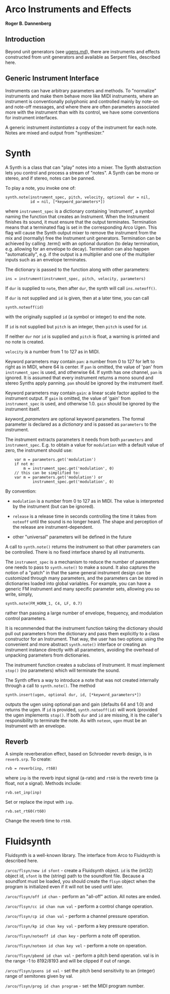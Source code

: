 # Arco Instruments and Effects

**Roger B. Dannenberg**

## Introduction
Beyond unit generators (see [ugens.md](ugens.md)), there are
instruments and effects constructed from unit generators and available
as Serpent files, described here.

## Generic Instrument Interface
Instruments can have arbitrary parameters and methods. To "normalize"
instruments and make them behave more like MIDI instruments, where
an instrument is conventionally polyphonic and controlled mainly by
note-on and note-off messages, and where there are often parameters
associated more with the instrument than with its control, we have
some conventions for instrument interfaces.

A generic instrument *instantiates* a copy of the instrument for
each note. Notes are mixed and output from "synthesizer."

# Synth
A Synth is a class that can "play" notes into a mixer. The Synth
abstraction lets you control and process a stream of "notes". A
Synth can be mono or stereo, and if stereo, notes can be panned.

To play a note, you invoke one of:
```
synth.note(instrument_spec, pitch, velocity, optional dur = nil,
           id = nil, [*keyword_parameters*])
```
where `instrument_spec` is a dictionary containing 'instrument', a
symbol naming the function that creates an Instrument. When the
Instrument finishes its sound, it must ensure that the output
terminates. Termination means that a terminated flag is set in the
corresponding Arco Ugen. This flag will cause the Synth output mixer
to remove the instrument from the mix and (normally) free the
Instrument unit generators.  Termination can be achieved by calling
.term() with an optional duration (to delay termination, e.g. allowing
for an envelope to decay). Termination can also happen
"automatically", e.g. if the output is a multiplier and one of the
multiplier inputs such as an envelope terminates.

The dictionary is passed to the function along with other parameters:
```
ins = instrument(instrument_spec, pitch, velocity, parameters)
```
If `dur` is supplied to `note`, then after `dur`, the synth will
call `ins.noteoff()`.

If `dur` is not supplied and `id` is given, then at a later time, you
can call
```
synth.noteoff(id)
```
with the originally supplied `id` (a symbol or integer) to end the note.

If `id` is not supplied but `pitch` is an integer, then `pitch` is
used for `id`.

If neither `dur` nor `id` is supplied and `pitch` is float, a warning
is printed and no note is created.

`velocity` is a number from 1 to 127 as in MIDI.

Keyword parameters may contain `pan`: a number from 0 to 127 for left
to right as in MIDI, where 64 is center. If `pan` is omitted, the
value of 'pan' from `instrument_spec` is used, and otherwise 64. If
synth has one channel, `pan` is ignored. It is assumed that every
instrument returns a mono sound and stereo Synths apply panning. `pan`
should be ignored by the instrument itself.

Keyword parameters may contain `gain`: a linear scale factor applied
to the instrument output. If `gain` is omitted, the value of 'gain'
from `instrument_spec` is used, and otherwise 1.0. `gain` should be
ignored by the instrument itself.

*keyword_parameters* are optional keyword parameters. The formal
parameter is declared as a *dictionary* and is passed as `parameters`
to the instrument.

The instrument extracts parameters it needs from both `parameters`
and `instrument_spec`. E.g. to obtain a value for `modulation` with
a default value of zero, the instrument should use:
```
    var m = parameters.get('modulation')
    if not m:
        m = instrument_spec.get('modulation', 0)
    // this can be simplified to:
    var m = parameters.get('modulation') or
            instrument_spec.get('modulation', 0)
```

By convention:

 - `modulation` is a number from 0 to 127 as in MIDI. The
   value is interpreted by the instrument (but can be ignored).

 - `release` is a release time in seconds controlling the time
   it takes from `noteoff` until the sound is no longer heard.
   The shape and perception of the release are instrument-dependent.
   
 - other "universal" parameters will be defined in the future

A call to `synth.note()` returns the instrument so that other
parameters can be controlled. There is no fixed interface shared by
all instruments.

The `instrument_spec` is a mechanism to reduce the number of
parameters one needs to pass to `synth.note()` to make a sound. It
also captures the notion of a "patch" in that the same general
instrument design can be customized through many parameters, and
the parameters can be stored in dictionaries loaded into global
variables. For example, you can have a generic FM instrument and
many specific parameter sets, allowing you so write, simply, 
```
synth.note(FM_HORN_1, C4, LF, 0.7)
```
rather than passing a large number of envelope, frequency, and 
modulation control parameters.

It is recommended that the instrument function taking the 
dictionary should pull out parameters from the dictionary and
pass them explicitly to a class constructor for an Instrument.
That way, the user has two options: using the convenient and
more abstract `synth.note()` interface or creating an instrument
instance directly with all parameters, avoiding the overhead of
unpacking parameters from dictionaries.

The instrument function creates a subclass of Instrument. It
must implement `stop()` (no parameters) which will terminate
the sound.

The Synth offers a way to introduce a note that was not created
internally through a call to `synth.note()`. The method
```
synth.insert(ugen, optional dur, id, [*keyword_parameters*])
```
outputs the ugen using optional pan and gain (defaults 64 and 1.0) and
returns the ugen. If `id` is provided, `synth.noteoff(id)` will work
(provided the ugen implements `stop()`. If both `dur` and `id` are
missing, it is the caller's responsibility to terminate the note.
As with `noteon`, `ugen` must be an Instrument with an envelope.


## Reverb
A simple reverberation effect, based on Schroeder reverb design, is in
`reverb.srp`. To create:
```
rvb = reverb(inp, rt60)
```
where `inp` is the reverb input signal (a-rate) and `rt60` is the
reverb time (a float, not a signal). Methods include:
```
rvb.set_inp(inp)
```
Set or replace the input with `inp`.
```
rvb.set_rt60(rt60)
```
Change the reverb time to `rt60`.

# Fluidsynth
Fluidsynth is a well-known library. The interface from Arco to
Fluidsynth is described here.

`/arco/flsyn/new id sfont` - create a Fluidsynth object. `id` is the
(int32) object id, `sfont` is the (string) path to the soundfont file.
Because a soundfont must be loaded, you should create the `flsyn`
object when the program is initialized even if it will not be used
until later.

`/arco/flsyn/off id chan` - perform an "all-off" action. All notes
are ended.

`/arco/flsyn/cc id chan num val` - perform a control change operation.

`/arco/flsyn/cp id chan val` - perform a channel pressure
operation.

`/arco/flsyn/kp id chan key val` - perform a key pressure operation.

`/arco/flsyn/noteoff id chan key` - perform a note off operation.

`/arco/flsyn/noteon id chan key vel` - perform a note on operation.

`/arco/flsyn/pbend id chan val` - perform a pitch bend operation.
val is in the range -1 to 8192/8193 and will be clipped if out of
range.

`/arco/flsyn/psens id val` - set the pitch bend sensitivity to an
(integer) range of semitones given by val.

`/arco/flsyn/prog id chan program` - set the MIDI program number.

